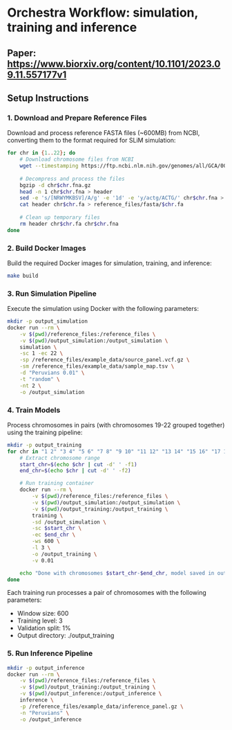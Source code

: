 # Orchestra Workflow: simulation, training and inference
## Paper: https://www.biorxiv.org/content/10.1101/2023.09.11.557177v1

## Setup Instructions

### 1. Download and Prepare Reference Files

Download and process reference FASTA files (~600MB) from NCBI, converting them to the format required for SLiM simulation:

```bash
for chr in {1..22}; do
    # Download chromosome files from NCBI
    wget --timestamping https://ftp.ncbi.nlm.nih.gov/genomes/all/GCA/000/001/405/GCA_000001405.15_GRCh38/GCA_000001405.15_GRCh38_assembly_structure/Primary_Assembly/assembled_chromosomes/FASTA/chr$chr.fna.gz
    
    # Decompress and process the files
    bgzip -d chr$chr.fna.gz
    head -n 1 chr$chr.fna > header
    sed -e 's/[NRWYMKBSV]/A/g' -e '1d' -e 'y/actg/ACTG/' chr$chr.fna > chr$chr.fa
    cat header chr$chr.fa > reference_files/fasta/$chr.fa
    
    # Clean up temporary files
    rm header chr$chr.fa chr$chr.fna
done
```

### 2. Build Docker Images

Build the required Docker images for simulation, training, and inference:

```bash
make build
```

### 3. Run Simulation Pipeline

Execute the simulation using Docker with the following parameters:

```bash
mkdir -p output_simulation
docker run --rm \
    -v $(pwd)/reference_files:/reference_files \
    -v $(pwd)/output_simulation:/output_simulation \
    simulation \
    -sc 1 -ec 22 \
    -sp /reference_files/example_data/source_panel.vcf.gz \
    -sm /reference_files/example_data/sample_map.tsv \
    -d "Peruvians 0.01" \
    -t "random" \
    -nt 2 \
    -o /output_simulation
```

### 4. Train Models

Process chromosomes in pairs (with chromosomes 19-22 grouped together) using the training pipeline:

```bash
mkdir -p output_training
for chr in "1 2" "3 4" "5 6" "7 8" "9 10" "11 12" "13 14" "15 16" "17 18" "19 20 21 22"; do
    # Extract chromosome range
    start_chr=$(echo $chr | cut -d' ' -f1)
    end_chr=$(echo $chr | cut -d' ' -f2)

    # Run training container
    docker run --rm \
        -v $(pwd)/reference_files:/reference_files \
        -v $(pwd)/output_simulation:/output_simulation \
        -v $(pwd)/output_training:/output_training \
        training \
        -sd /output_simulation \
        -sc $start_chr \
        -ec $end_chr \
        -ws 600 \
        -l 3 \
        -o /output_training \
        -v 0.01

    echo "Done with chromosomes $start_chr-$end_chr, model saved in output_training/"
done
```

Each training run processes a pair of chromosomes with the following parameters:
- Window size: 600
- Training level: 3
- Validation split: 1%
- Output directory: ./output_training

### 5. Run Inference Pipeline

```bash
mkdir -p output_inference
docker run --rm \
    -v $(pwd)/reference_files:/reference_files \
    -v $(pwd)/output_training:/output_training \
    -v $(pwd)/output_inference:/output_inference \
    inference \
    -p /reference_files/example_data/inference_panel.gz \
    -n "Peruvians" \
    -o /output_inference
```
